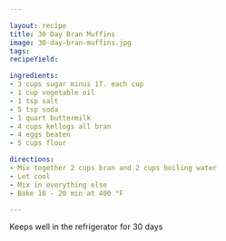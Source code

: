 ```yaml
---

layout: recipe
title: 30 Day Bran Muffins
image: 30-day-bran-muffins.jpg
tags:
recipeYield:

ingredients:
- 3 cups sugar minus 1T. each cup
- 1 cup vegetable oil
- 1 tsp salt
- 5 tsp soda
- 1 quart buttermilk
- 4 cups kellogs all bran
- 4 eggs beaten
- 5 cups flour

directions:
- Mix together 2 cups bran and 2 cups boiling water
- Let cool
- Mix in everything else
- Bake 18 - 20 min at 400 °F

---
```

Keeps well in the refrigerator for 30 days
